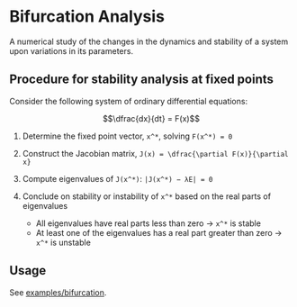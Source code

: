 # Bifurcation Analysis

A numerical study of the changes in the dynamics and stability of a system upon variations in its parameters.

## Procedure for stability analysis at fixed points

Consider the following system of ordinary differential equations:

```math
\dfrac{dx}{dt} = F(x)
```

1. Determine the fixed point vector, ``x^*``, solving ``F(x^*) = 0``

1. Construct the Jacobian matrix, ``J(x) = \dfrac{\partial F(x)}{\partial x}``

1. Compute eigenvalues of ``J(x^*)``: ``|J(x^*) − λE| = 0``

1. Conclude on stability or instability of ``x^*`` based on the real parts of eigenvalues
    - All eigenvalues have real parts less than zero → ``x^*`` is stable
    - At least one of the eigenvalues has a real part greater than zero → ``x^*`` is unstable

## Usage
See [examples/bifurcation](https://github.com/himoto/BioMASS.jl/tree/master/examples/bifurcation).